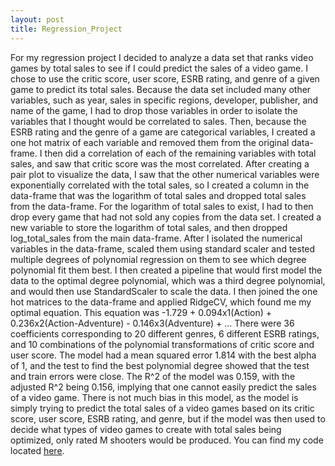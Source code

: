 ```yaml
---
layout: post
title: Regression_Project
---
```

For my regression project I decided to analyze a data set that ranks video games by total sales to see if I could predict the sales of a video game. I chose to use the critic score, user score, ESRB rating, and genre of a given game to predict its total sales. Because the data set included many other variables, such as year, sales in specific regions, developer, publisher, and name of the game, I had to drop those variables in order to isolate the variables that I thought would be correlated to sales. Then, because the ESRB rating and the genre of a game are categorical variables, I created a one hot matrix of each variable and removed them from the original data-frame. I then did a correlation of each of the remaining variables with total sales, and saw that critic score was the most correlated. After creating a pair plot to visualize the data, I saw that the other numerical variables were exponentially correlated with the total sales, so I created a column in the data-frame that was the logarithm of total sales and dropped total sales from the data-frame. For the logarithm of total sales to exist, I had to then drop every game that had not sold any copies from the data set. I created a new variable to store the logarithm of total sales, and then dropped log_total_sales from the main data-frame. After I isolated the numerical variables in the data-frame, scaled them using standard scaler and tested multiple degrees of polynomial regression on them to see which degree polynomial fit them best. I then created a pipeline that would first model the data to the optimal degree polynomial, which was a third degree polynomial, and would then use StandardScaler to scale the data. I then joined the one hot matrices to the data-frame and applied RidgeCV, which found me my optimal equation. This equation was -1.729 + 0.094x1(Action) + 0.236x2(Action-Adventure) -  0.146x3(Adventure) + ... There were 36 coefficients corresponding to 20 different genres, 6 different ESRB ratings, and 10 combinations of the polynomial transformations of critic score and user score. The model had a mean squared error 1.814 with the best alpha of 1, and the test to find the best polynomial degree showed that the test and train errors were close. The R^2 of the model was 0.159, with the adjusted R^2 being 0.156, implying that one cannot easily predict the sales of a video game. There is not much bias in this model, as the model is simply trying to predict the total sales of a video games based on its critic score, user score, ESRB rating, and genre, but if the model was then used to decide what types of video games to create with total sales being optimized, only rated M shooters would be produced. You can find my code located [here](https://github.com/HughShanno/Video_Game_Project).
